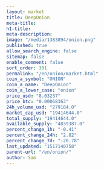 ```yaml
---
layout: market
title: DeepOnion
meta-title: 
h1-title: 
meta-description: 
image: "/media/1383894/onion.png"
published: true
allow_search_engine: false
sitemap: false
enable_comment: false
sort_order: 301
permalink: "/en/onion/market.html"
coin_a_symbol: "ONION"
coin_a_name: "DeepOnion"
coin_a_lower_case: "onion"
price_usd: "8.03237"
price_btc: "0.00068363"
24h_volume_usd: "279184.0"
market_cap_usd: "19414644.0"
total_supply: "19414644.0"
available_supply: "4839387.0"
percent_change_1h: "-0.41"
percent_change_24h: "2.82"
percent_change_7d: "-20.78"
last_updated: "1517140758"
parent-url: "/en/onion/"
author: Sam
---
```


